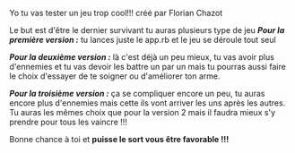 Yo tu vas tester un jeu trop cool!!! créé par Florian Chazot

Le but est d'être le dernier survivant tu auras plusieurs type de jeu
__***Pour la première version :***__
  tu lances juste le app.rb et le jeu se déroule tout seul

__***Pour la deuxième version :***__
  là c'est déjà un peu mieux, tu vas avoir plus d'ennemies et tu vas devoir les
battre un par un mais tu pourras aussi faire le choix d'essayer de te soigner ou
d'améliorer ton arme.

__***Pour la troisième version :***__
  ça se compliquer encore un peu, tu auras encore plus d'ennemies mais cette
ils vont arriver les uns après les autres. Tu auras les mêmes choix que pour la
version 2 mais il faudra mieux s'y prendre pour tous les vaincre !!!

Bonne chance à toi et **puisse le sort vous être favorable !!!**
